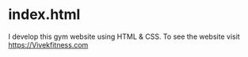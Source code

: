 # index.html
I develop this gym website using HTML &amp; CSS. To see the website visit https://Vivekfitness.com
